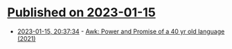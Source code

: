 # [Published on 2023-01-15](index.md)

* [2023-01-15, 20:37:34](https://news.ycombinator.com/item?id=34393085) - [Awk: Power and Promise of a 40 yr old language (2021)](https://www.fosslife.org/awk-power-and-promise-40-year-old-language)

